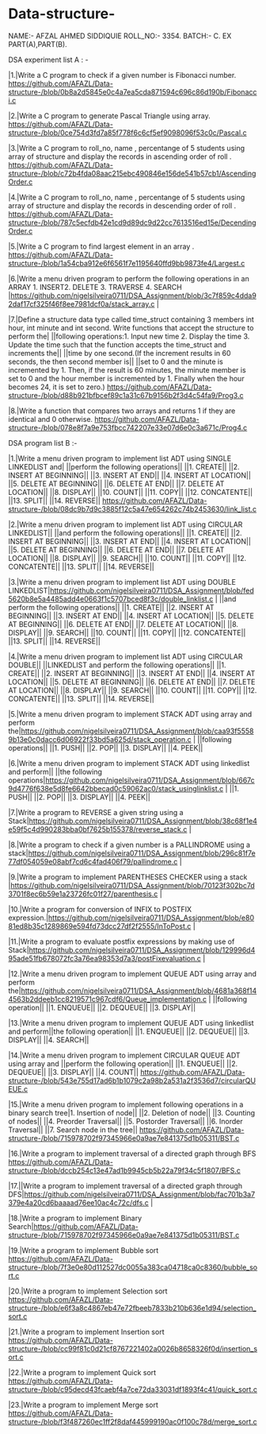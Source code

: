 # Data-structure-

NAME:-  AFZAL AHMED SIDDIQUIE
ROLL_NO:- 3354.
BATCH:- C.
EX PART(A),PART(B).

DSA experiment list A : -

|1.|Write a C program to check if a given number is Fibonacci number.
https://github.com/AFAZL/Data-structure-/blob/0b8a2d5845e0c4a7ea5cda871594c696c86d190b/Fibonacci.c

|2.|Write a C program to generate Pascal Triangle using array.
https://github.com/AFAZL/Data-structure-/blob/0ce754d3fd7a85f778f6c6cf5ef9098096f53c0c/Pascal.c

|3.|Write a C program to roll_no, name , percentange of 5 students using array of structure and display the records in ascending order of roll .
https://github.com/AFAZL/Data-structure-/blob/c72b4fda08aac215ebc490846e156de541b57cb1/AscendingOrder.c

|4.|Write a C program to roll_no, name , percentange of 5 students using array of structure and display the records in descending order of roll .
https://github.com/AFAZL/Data-structure-/blob/787c5ecfdb42e1cd9d89dc9d22cc7613516ed15e/DecendingOrder.c


|5.|Write a C program to find largest element in an array .
https://github.com/AFAZL/Data-structure-/blob/1a54cba912e6f6561f7e1195640ffd9bb9873fe4/Largest.c


|6.|Write a menu driven program to perform the following operations in an ARRAY 1. INSERT2. DELETE 3. TRAVERSE 4. SEARCH |https://github.com/nigelsilveira0711/DSA_Assignment/blob/3c7f859c4dda92daf17cf325f46f8ee7981dcf0a/stack_array.c |

|7.|Define a structure data type called time_struct containing 3 members int hour, int minute and int second. Write functions that accept the structure to perform the| ||following operations:1. Input new time  2. Display the time  3. Update the time such that the function accepts the time_struct and increments the|| ||time by one second.(If the increment results in 60 seconds, the then second member is|| ||set to 0 and the minute is incremented by 1. Then, if the result is 60 minutes, the minute member is set to 0 and the hour member is incremented by 1. Finally when the hour becomes 24, it is set to zero.)
https://github.com/AFAZL/Data-structure-/blob/d88b921bfbcef89c1a31c67b9156b2f3d4c54fa9/Prog3.c


|8.|Write a function that compares two arrays and returns 1 if they are identical and 0 otherwise.
https://github.com/AFAZL/Data-structure-/blob/078e8f7a9e753fbcc742207e33e07d6e0c3a671c/Prog4.c



DSA program list B :-



|1.|Write a menu driven program to implement list ADT using SINGLE LINKEDLIST and| ||perform the following operations|| ||1. CREATE|| ||2. INSERT AT BEGINNING|| ||3. INSERT AT END|| ||4. INSERT AT LOCATION|| ||5. DELETE AT BEGINNING|| ||6. DELETE AT END|| ||7. DELETE AT LOCATION|| ||8. DISPLAY|| ||10. COUNT|| ||11. COPY|| ||12. CONCATENTE|| ||13. SPLIT|| ||14. REVERSE||
https://github.com/AFAZL/Data-structure-/blob/08dc9b7d9c3885f12c5a47e654262c74b2453630/link_list.c


|2.|Write a menu driven program to implement list ADT using CIRCULAR LINKEDLIST|| ||and perform the following operations|| ||1. CREATE|| ||2. INSERT AT BEGINNING|| ||3. INSERT AT END|| ||4. INSERT AT LOCATION|| ||5. DELETE AT BEGINNING|| ||6. DELETE AT END|| ||7. DELETE AT LOCATION|| ||8. DISPLAY|| ||9. SEARCH|| ||10. COUNT|| ||11. COPY|| ||12. CONCATENTE|| ||13. SPLIT|| ||14. REVERSE||



|3.|Write a menu driven program to implement list ADT using DOUBLE LINKEDLIST|https://github.com/nigelsilveira0711/DSA_Assignment/blob/fed5620b8e5a4485add4e0663f1c5707bced8f3c/double_linklist.c | ||and perform the following operations|| ||1. CREATE|| ||2. INSERT AT BEGINNING|| ||3. INSERT AT END|| ||4. INSERT AT LOCATION|| ||5. DELETE AT BEGINNING|| ||6. DELETE AT END|| ||7. DELETE AT LOCATION|| ||8. DISPLAY|| ||9. SEARCH|| ||10. COUNT|| ||11. COPY|| ||12. CONCATENTE|| ||13. SPLIT|| ||14. REVERSE||

|4.|Write a menu driven program to implement list ADT using CIRCULAR DOUBLE|| ||LINKEDLIST and perform the following operations|| ||1. CREATE|| ||2. INSERT AT BEGINNING|| ||3. INSERT AT END|| ||4. INSERT AT LOCATION|| ||5. DELETE AT BEGINNING|| ||6. DELETE AT END|| ||7. DELETE AT LOCATION|| ||8. DISPLAY|| ||9. SEARCH|| ||10. COUNT|| ||11. COPY|| ||12. CONCATENTE|| ||13. SPLIT|| ||14. REVERSE||

|5.|Write a menu driven program to implement STACK ADT using array and perform the|https://github.com/nigelsilveira0711/DSA_Assignment/blob/caa93f55589b13e0c0dacc6d06922f33bd5a625d/stack_operation.c | ||following operations|| ||1. PUSH|| ||2. POP|| ||3. DISPLAY|| ||4. PEEK||

|6.|Write a menu driven program to implement STACK ADT using linkedlist and perform|| ||the following operations|https://github.com/nigelsilveira0711/DSA_Assignment/blob/667c9d4776f638e5d8fe6642bbecad0c59062ac0/stack_usinglinklist.c | ||1. PUSH|| ||2. POP|| ||3. DISPLAY|| ||4. PEEK||

|7.|Write a program to REVERSE a given string using a Stack|https://github.com/nigelsilveira0711/DSA_Assignment/blob/38c68f1e4e59f5c4d990283bba0bf7625b155378/reverse_stack.c |

|8.|Write a program to check if a given number is a PALLINDROME using a stack|https://github.com/nigelsilveira0711/DSA_Assignment/blob/296c81f7e77df054059e08abf7cd6c4fad406f79/pallindrome.c |

|9.|Write a program to implement PARENTHESES CHECKER using a stack |https://github.com/nigelsilveira0711/DSA_Assignment/blob/70123f302bc7d3701f8ec6b59e1a23726fc01f27/parenthesis.c |

|10.|Write a program for conversion of INFIX to POSTFIX expression.|https://github.com/nigelsilveira0711/DSA_Assignment/blob/e8081ed8b35c1289869e594fd73dcc27df2f2555/InToPost.c |

|11.|Write a program to evaluate postfix expressions by making use of Stack|https://github.com/nigelsilveira0711/DSA_Assignment/blob/129996d495ade51fb678072fc3a76ea98353d7a3/postFixevaluation.c |

|12.|Write a menu driven program to implement QUEUE ADT using array and perform the|https://github.com/nigelsilveira0711/DSA_Assignment/blob/4681a368f144563b2ddeeb1cc8219571c967cdf6/Queue_implementation.c | ||following operation|| ||1. ENQUEUE|| ||2. DEQUEUE|| ||3. DISPLAY||

|13.|Write a menu driven program to implement QUEUE ADT using linkedlist and perform||the following operation|| ||1. ENQUEUE|| ||2. DEQUEUE|| ||3. DISPLAY|| ||4. SEARCH||



|14.|Write a menu driven program to implement CIRCULAR QUEUE ADT using array and ||perform the following operation|| ||1. ENQUEUE|| ||2. DEQUEUE|| ||3. DISPLAY|| ||4. COUNT||
https://github.com/AFAZL/Data-structure-/blob/543e755d17ad6b1b1079c2a98b2a531a2f3536d7/circularQUEUE.c


|15.|Write a menu driven program to implement following operations in a binary search tree|1. Insertion of node|| ||2. Deletion of node|| ||3. Counting of nodes|| ||4. Preorder Traversal|| ||5. Postorder Traversal|| ||6. Inorder Traversal|| ||7. Search node in the tree||
https://github.com/AFAZL/Data-structure-/blob/715978702f97345966e0a9ae7e841375d1b05311/BST.c


|16.|Write a program to implement traversal of a directed graph through BFS
https://github.com/AFAZL/Data-structure-/blob/dccb254c13e47ad1b9945cb5b22a79f34c5f1807/BFS.c

|17.||Write a program to implement traversal of a directed graph through DFS|https://github.com/nigelsilveira0711/DSA_Assignment/blob/fac701b3a7379e4a20cd6baaaad76ee10ac4c72c/dfs.c |

|18.|Write a program to implement Binary Search|https://github.com/AFAZL/Data-structure-/blob/715978702f97345966e0a9ae7e841375d1b05311/BST.c

|19.|Write a program to implement Bubble sort
https://github.com/AFAZL/Data-structure-/blob/7f3e0e80d112527dc0055a383ca04718ca0c8360/bubble_sort.c


|20.|Write a program to implement Selection sort
https://github.com/AFAZL/Data-structure-/blob/e6f3a8c4867eb47e72fbeeb7833b210b636e1d94/selection_sort.c

|21.|Write a program to implement Insertion sort
https://github.com/AFAZL/Data-structure-/blob/cc99f81c0d21cf8767221402a0026b8658326f0d/insertion_sort.c


|22.|Write a program to implement Quick sort
https://github.com/AFAZL/Data-structure-/blob/c95decd43fcaebf4a7ce72da33031df1893f4c41/quick_sort.c


|23.|Write a program to implement Merge sort
https://github.com/AFAZL/Data-structure-/blob/f3f487260ec1ff2f8daf445999190ac0f100c78d/merge_sort.c

